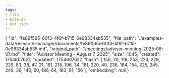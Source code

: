 ```yaml
---
tags:
- file
- kota-db
- ext_json
---
```

{
  "id": "fe89f595-60f3-4f6f-b715-0e98334ab535",
  "file_path": "./examples-data/research-manager/documents/fe89f595-60f3-4f6f-b715-0e98334ab535.md",
  "original_path": "/meetings/advisor-meeting-2025-08-07.md",
  "title": "Advisor Meeting - August 7, 2025",
  "size": 1045,
  "created": 1754607627,
  "updated": 1754607627,
  "hash": [
    150,
    20,
    119,
    253,
    223,
    229,
    229,
    83,
    38,
    47,
    21,
    181,
    218,
    196,
    34,
    181,
    220,
    40,
    238,
    164,
    154,
    225,
    245,
    249,
    36,
    140,
    60,
    186,
    64,
    163,
    91,
    156
  ],
  "embedding": null
}